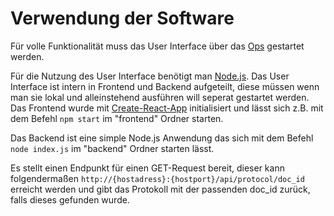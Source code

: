 # Verwendung der Software
Für volle Funktionalität muss das User Interface über das [Ops](https://github.com/htw-projekt-p2p-volltextsuche/ops) gestartet werden.

Für die Nutzung des User Interface benötigt man [Node.js](https://nodejs.org/en/).
Das User Interface ist intern in Frontend und Backend aufgeteilt, diese müssen wenn man sie lokal und alleinstehend ausführen will seperat gestartet werden.
Das Frontend wurde mit [Create-React-App](https://github.com/facebook/create-react-app) initialisiert und lässt sich z.B. mit dem Befehl <code>npm start</code> im "frontend" Ordner starten.

Das Backend ist eine simple Node.js Anwendung das sich mit dem Befehl <code>node index.js</code> im "backend" Ordner starten lässt.

Es stellt einen Endpunkt für einen GET-Request bereit, dieser kann folgendermaßen <code>http://{hostadress}:{hostport}/api/protocol/doc_id</code> erreicht werden und gibt das Protokoll mit der passenden doc_id zurück, falls dieses gefunden wurde.